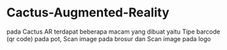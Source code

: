 # Cactus-Augmented-Reality
pada Cactus AR terdapat beberapa macam yang dibuat yaitu Tipe barcode (qr code) pada pot, Scan image pada brosur dan Scan image pada logo
